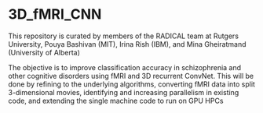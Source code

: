 # 3D_fMRI_CNN

This repository is curated by members of the RADICAL team at Rutgers University, Pouya Bashivan (MIT), Irina Rish (IBM), and Mina Gheiratmand (University of Alberta) 

The objective is to improve classification accuracy in schizophrenia and other cognitive disorders using fMRI and 3D recurrent ConvNet. This will be done by refining to the underlying algorithms, converting fMRI data into split 3-dimensional movies, identifying and increasing parallelism in existing code, and extending the single machine code to run on GPU HPCs
